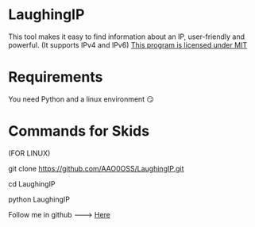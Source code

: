 # LaughingIP
This tool makes it easy to find information about an IP, user-friendly and powerful. (It supports IPv4 and IPv6)
[This program is licensed under MIT](https://github.com/AAO0OSS/LaughingIP/blob/main/LICENSE)

# Requirements

You need Python and a linux environment 😏

# Commands for Skids

(FOR LINUX)

git clone https://github.com/AAO0OSS/LaughingIP.git

cd LaughingIP

python LaughingIP

Follow me in github ---> [Here](https://github.com/AAO0OS)
